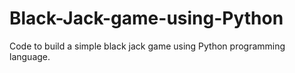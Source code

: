 # Black-Jack-game-using-Python
Code to build a simple black jack game using Python programming language.
